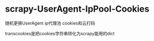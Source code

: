 # scrapy-UserAgent-IpPool-Cookies

随机更换UserAgent
ip代理池
cookies和云打码

transcookies是把cookies字符串转化为scrapy能用的dict
